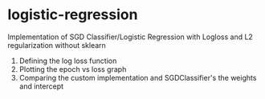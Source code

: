 # logistic-regression
Implementation of SGD Classifier/Logistic Regression with Logloss and L2 regularization without sklearn

<ol>
  <li>Defining the log loss function </li>
  <li>Plotting the epoch vs loss graph </li>
  <li>Comparing the custom implementation and  SGDClassifier's the weights and intercept </li>
</ol>

